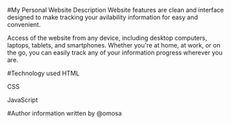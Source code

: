 #My Personal Website
Description
Website features are clean and interface designed to make tracking your avilability information for  easy and convenient.

Access of the website from any device, including desktop computers, laptops, tablets, and smartphones. Whether you're at home, at work, or on the go, you can easily track any of your information  progress wherever you are.




#Technology used
HTML

CSS

JavaScript

#Author information
written by @omosa